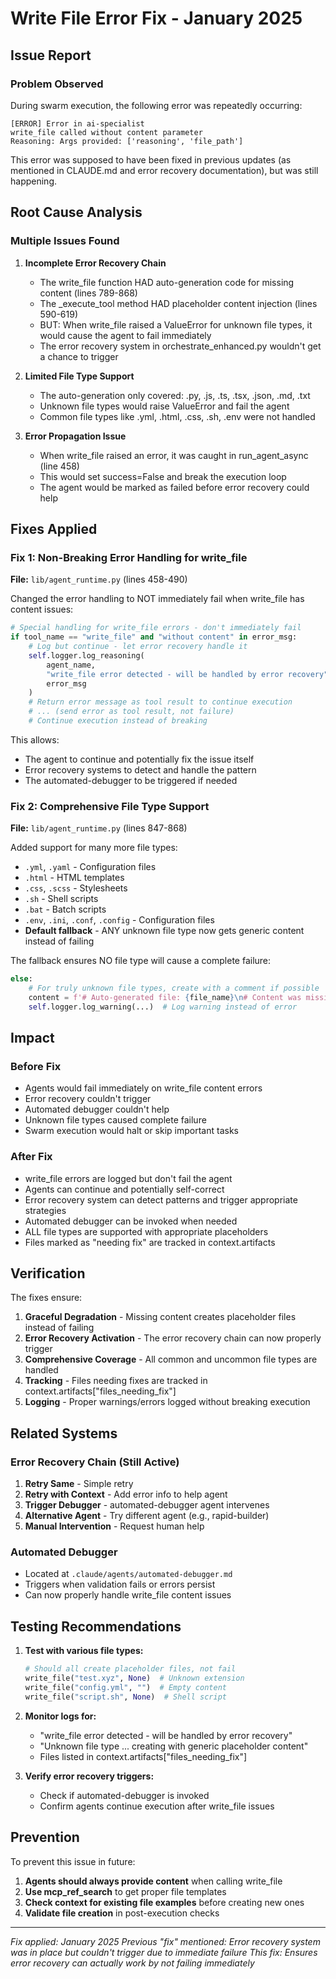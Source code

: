 # Write File Error Fix - January 2025

## Issue Report

### Problem Observed
During swarm execution, the following error was repeatedly occurring:
```
[ERROR] Error in ai-specialist
write_file called without content parameter
Reasoning: Args provided: ['reasoning', 'file_path']
```

This error was supposed to have been fixed in previous updates (as mentioned in CLAUDE.md and error recovery documentation), but was still happening.

## Root Cause Analysis

### Multiple Issues Found

1. **Incomplete Error Recovery Chain**
   - The write_file function HAD auto-generation code for missing content (lines 789-868)
   - The _execute_tool method HAD placeholder content injection (lines 590-619)
   - BUT: When write_file raised a ValueError for unknown file types, it would cause the agent to fail immediately
   - The error recovery system in orchestrate_enhanced.py wouldn't get a chance to trigger

2. **Limited File Type Support**
   - The auto-generation only covered: .py, .js, .ts, .tsx, .json, .md, .txt
   - Unknown file types would raise ValueError and fail the agent
   - Common file types like .yml, .html, .css, .sh, .env were not handled

3. **Error Propagation Issue**
   - When write_file raised an error, it was caught in run_agent_async (line 458)
   - This would set success=False and break the execution loop
   - The agent would be marked as failed before error recovery could help

## Fixes Applied

### Fix 1: Non-Breaking Error Handling for write_file
**File:** `lib/agent_runtime.py` (lines 458-490)

Changed the error handling to NOT immediately fail when write_file has content issues:
```python
# Special handling for write_file errors - don't immediately fail
if tool_name == "write_file" and "without content" in error_msg:
    # Log but continue - let error recovery handle it
    self.logger.log_reasoning(
        agent_name,
        "write_file error detected - will be handled by error recovery",
        error_msg
    )
    # Return error message as tool result to continue execution
    # ... (send error as tool result, not failure)
    # Continue execution instead of breaking
```

This allows:
- The agent to continue and potentially fix the issue itself
- Error recovery systems to detect and handle the pattern
- The automated-debugger to be triggered if needed

### Fix 2: Comprehensive File Type Support
**File:** `lib/agent_runtime.py` (lines 847-868)

Added support for many more file types:
- `.yml`, `.yaml` - Configuration files
- `.html` - HTML templates
- `.css`, `.scss` - Stylesheets
- `.sh` - Shell scripts
- `.bat` - Batch scripts
- `.env`, `.ini`, `.conf`, `.config` - Configuration files
- **Default fallback** - ANY unknown file type now gets generic content instead of failing

The fallback ensures NO file type will cause a complete failure:
```python
else:
    # For truly unknown file types, create with a comment if possible
    content = f'# Auto-generated file: {file_name}\n# Content was missing - please add actual content\n# File type: {file_ext}'
    self.logger.log_warning(...)  # Log warning instead of error
```

## Impact

### Before Fix
- Agents would fail immediately on write_file content errors
- Error recovery couldn't trigger
- Automated debugger couldn't help
- Unknown file types caused complete failure
- Swarm execution would halt or skip important tasks

### After Fix
- write_file errors are logged but don't fail the agent
- Agents can continue and potentially self-correct
- Error recovery system can detect patterns and trigger appropriate strategies
- Automated debugger can be invoked when needed
- ALL file types are supported with appropriate placeholders
- Files marked as "needing fix" are tracked in context.artifacts

## Verification

The fixes ensure:
1. **Graceful Degradation** - Missing content creates placeholder files instead of failing
2. **Error Recovery Activation** - The error recovery chain can now properly trigger
3. **Comprehensive Coverage** - All common and uncommon file types are handled
4. **Tracking** - Files needing fixes are tracked in context.artifacts["files_needing_fix"]
5. **Logging** - Proper warnings/errors logged without breaking execution

## Related Systems

### Error Recovery Chain (Still Active)
1. **Retry Same** - Simple retry
2. **Retry with Context** - Add error info to help agent
3. **Trigger Debugger** - automated-debugger agent intervenes
4. **Alternative Agent** - Try different agent (e.g., rapid-builder)
5. **Manual Intervention** - Request human help

### Automated Debugger
- Located at `.claude/agents/automated-debugger.md`
- Triggers when validation fails or errors persist
- Can now properly handle write_file content issues

## Testing Recommendations

1. **Test with various file types:**
   ```python
   # Should all create placeholder files, not fail
   write_file("test.xyz", None)  # Unknown extension
   write_file("config.yml", "")  # Empty content
   write_file("script.sh", None)  # Shell script
   ```

2. **Monitor logs for:**
   - "write_file error detected - will be handled by error recovery"
   - "Unknown file type ... creating with generic placeholder content"
   - Files listed in context.artifacts["files_needing_fix"]

3. **Verify error recovery triggers:**
   - Check if automated-debugger is invoked
   - Confirm agents continue execution after write_file issues

## Prevention

To prevent this issue in future:
1. **Agents should always provide content** when calling write_file
2. **Use mcp_ref_search** to get proper file templates
3. **Check context for existing file examples** before creating new ones
4. **Validate file creation** in post-execution checks

---

*Fix applied: January 2025*
*Previous "fix" mentioned: Error recovery system was in place but couldn't trigger due to immediate failure*
*This fix: Ensures error recovery can actually work by not failing immediately*